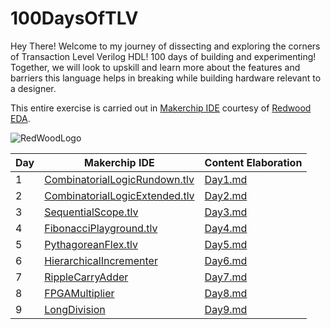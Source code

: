 # 100DaysOfTLV
Hey There! Welcome to my journey of dissecting and exploring the corners of Transaction Level Verilog HDL! 100 days of building and experimenting! Together, we will look to upskill and learn more about the features and barriers this language helps in breaking while building hardware relevant to a designer. 

This entire exercise is carried out in [Makerchip IDE](https://www.makerchip.com/) courtesy of [Redwood EDA](https://www.redwoodeda.com/).

![RedWoodLogo](https://github.com/akarxxx1030/100DaysOfTLV/assets/102870828/8619ec84-6399-420b-8b87-0069d0200445)

Day | Makerchip IDE | Content Elaboration
---|---|---
1 |[CombinatorialLogicRundown.tlv](https://www.makerchip.com/sandbox?code_url=https:%2F%2Fraw.githubusercontent.com%2Fakarxxx1030%2F100DaysOfTLV%2Fmain%2FDay1%2FCombinatorialLogicRundown.tlv) | [Day1.md](https://github.com/akarxxx1030/100DaysOfTLV/blob/main/Day1/Day1.md)
2 | [CombinatorialLogicExtended.tlv](https://www.makerchip.com/sandbox?code_url=https:%2F%2Fraw.githubusercontent.com%2Fakarxxx1030%2F100DaysOfTLV%2Fmain%2FDay2%2FCombinatorialLogicExtended.tlv) | [Day2.md](https://github.com/akarxxx1030/100DaysOfTLV/blob/main/Day2/Day2.md)
3 | [SequentialScope.tlv](https://www.makerchip.com/sandbox?code_url=https:%2F%2Fraw.githubusercontent.com%2Fakarxxx1030%2F100DaysOfTLV%2Fmain%2FDay3%2FSequentialScope.tlv)| [Day3.md](https://github.com/akarxxx1030/100DaysOfTLV/blob/main/Day3/Day3.md)
4 | [FibonacciPlayground.tlv](https://www.makerchip.com/sandbox?code_url=https:%2F%2Fraw.githubusercontent.com%2Fakarxxx1030%2F100DaysOfTLV%2Fmain%2FDay4%2FFibonacciPlayground.tlv) | [Day4.md](https://github.com/akarxxx1030/100DaysOfTLV/blob/main/Day4/Day4.md)
5 | [PythagoreanFlex.tlv](https://www.makerchip.com/sandbox?code_url=https:%2F%2Fraw.githubusercontent.com%2Fakarxxx1030%2F100DaysOfTLV%2Fmain%2FDay5%2FPythagoreanFlex.tlv)| [Day5.md](https://github.com/akarxxx1030/100DaysOfTLV/blob/main/Day5/Day5.md)
6 | [HierarchicalIncrementer](https://www.makerchip.com/sandbox?code_url=https:%2F%2Fraw.githubusercontent.com%2Fakarxxx1030%2F100DaysOfTLV%2Fmain%2FDay6%2FHierarchicalIncrementer.tlv) | [Day6.md](https://github.com/akarxxx1030/100DaysOfTLV/blob/main/Day6/Day6.md)
7 | [RippleCarryAdder](https://www.makerchip.com/sandbox?code_url=https:%2F%2Fraw.githubusercontent.com%2Fakarxxx1030%2F100DaysOfTLV%2Fmain%2FDay7%2FRippleCarryAdder.tlv) | [Day7.md](https://github.com/akarxxx1030/100DaysOfTLV/blob/main/Day7/Day7.md)
8 | [FPGAMultiplier](https://www.makerchip.com/sandbox?code_url=https:%2F%2Fraw.githubusercontent.com%2Fakarxxx1030%2F100DaysOfTLV%2Fmain%2FDay8%2Fmultiplier.tlv) | [Day8.md](https://github.com/akarxxx1030/100DaysOfTLV/blob/main/Day8/Day8.md)
9 | [LongDivision](https://www.makerchip.com/sandbox?code_url=https:%2F%2Fraw.githubusercontent.com%2Fakarxxx1030%2F100DaysOfTLV%2Fmain%2FDay9%2FLongDivision.tlv) | [Day9.md](https://github.com/akarxxx1030/100DaysOfTLV/blob/main/Day9/Day9.md)





